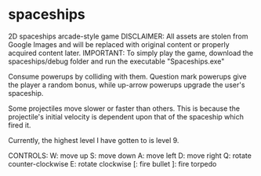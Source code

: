 # spaceships
2D spaceships arcade-style game
DISCLAIMER:
All assets are stolen from Google Images and will be replaced with original content or properly acquired content later.
IMPORTANT:
To simply play the game, download the spaceships/debug folder and run the executable "Spaceships.exe"

Consume powerups by colliding with them. Question mark powerups give the player a random bonus, while up-arrow powerups upgrade the user's spaceship.

Some projectiles move slower or faster than others. This is because the projectile's initial velocity is dependent upon that of the spaceship which fired it.

Currently, the highest level I have gotten to is level 9.

CONTROLS:
W: move up
S: move down
A: move left
D: move right
Q: rotate counter-clockwise
E: rotate clockwise
[: fire bullet
]: fire torpedo



